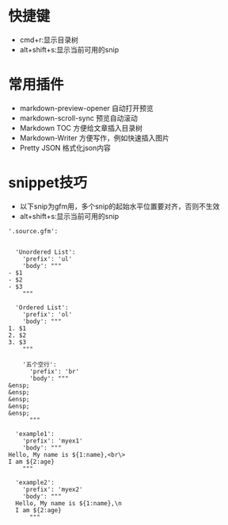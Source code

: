
# 快捷键

- cmd+r:显示目录树
- alt+shift+s:显示当前可用的snip

# 常用插件

- markdown-preview-opener 自动打开预览
- markdown-scroll-sync 预览自动滚动
- Markdown TOC 方便给文章插入目录树
- Markdown-Writer 方便写作，例如快速插入图片
- Pretty JSON 格式化json内容

# snippet技巧

- 以下snip为gfm用，多个snip的起始水平位置要对齐，否则不生效
- alt+shift+s:显示当前可用的snip

```
'.source.gfm':


  'Unordered List':
    'prefix': 'ul'
    'body': """
- $1
- $2
- $3
    """

  'Ordered List':
    'prefix': 'ol'
    'body': """
1. $1
2. $2
3. $3
    """

    '五个空行':
      'prefix': 'br'
      'body': """
&ensp;
&ensp;
&ensp;
&ensp;
&ensp;
      """

  'example1':
    'prefix': 'myex1'
    'body': """
Hello, My name is ${1:name},<br\>
I am ${2:age}
    """

  'example2':
    'prefix': 'myex2'
    'body': """
  Hello, My name is ${1:name},\n
  I am ${2:age}
      """
```
